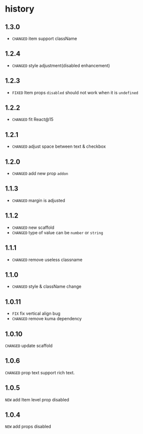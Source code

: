# history


## 1.3.0

* `CHANGED` item support className

## 1.2.4

* `CHANGED` style adjustment(disabled enhancement)

## 1.2.3

* `FIXED` Item props `disabled` should not work when it is `undefined`

## 1.2.2

* `CHANGED` fit React@15

## 1.2.1

* `CHANGED` adjust space between text & checkbox

## 1.2.0

* `CHANGED` add new prop `addon`

## 1.1.3

* `CHANGED` margin is adjusted

## 1.1.2

* `CHANGED` new scaffold
* `CHANGED` type of value can be `number` or `string`

## 1.1.1

* `CHANGED` remove useless classname

## 1.1.0

* `CHANGED` style & className change

## 1.0.11

* `FIX` fix vertical align bug
* `CHANGED` remove kuma dependency

## 1.0.10

`CHANGED` update scaffold

## 1.0.6

`CHANGED` prop text support rich text.

## 1.0.5

`NEW` add Item level prop disabled

## 1.0.4

`NEW` add props disabled